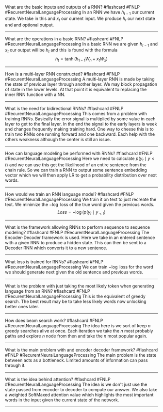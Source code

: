 What are the basic inputs and outputs of a RNN? #flashcard #FNLP #RecurentNeuralLanguageProcessing
	In an RNN we have $h_{t-1}$ our current state. We take in this and $x_t$ our current input. We produce $h_t$ our next state and and optional output.

---
What are the operations in a basic RNN?  #flashcard #FNLP #RecurentNeuralLanguageProcessing 
	In a basic RNN we are given $h_{t-1}$ and $x_t$ our output will be $h_t$ and this is found with the formula $$h_t=\tanh(h_{1-1}W_h+x_tW_x)$$

---
How is a multi-layer RNN constructed? #flashcard #FNLP #RecurentNeuralLanguageProcessing 
	A multi-layer RNN is made by taking the state of previous layer through another layer. We may block propagation of state in the lower levels. At that point it is equivalent to replacing the inner RNN function with a NN.

---
What is the need for bidirectional RNNs? #flashcard #FNLP #RecurentNeuralLanguageProcessing 
	This comes from a problem with training RNNs. Basically the error signal is multiplied by some value in each layer to get to the final layer. In the end the signal to the early layers is week and changes frequently making training hard. One way to cheese this is to train two RNNs one running forward and one backward. Each help with the others weakness although the center is still an issue.

---
How can language modeling be performed with RNNs? #flashcard #FNLP #RecurentNeuralLanguageProcessing 
	Here we need to calculate $p(y_t\mid y{<t})$ and we can use this get the likelihood of an entire sentence from the chain rule. So we can train a RNN to output some sentence embedding vector which we will then apply LR to get a probability distribution over next words.

---
How would we train an RNN language model? #flashcard #FNLP #RecurentNeuralLanguageProcessing 
	We train it on text to just recreate the text. We minimize the $-\log$ loss of the true word given the previous words. $$Loss=-\log(p(y_t\mid y_{<t})$$

---
What is the framework allowing RNNs to perform sequence to sequence modeling? #flashcard #FNLP #RecurentNeuralLanguageProcessing 
	The Encoder-Decoder framework is used. Here we take in an entered sentence with a given RNN to produce a hidden state. This can then be sent to a Decoder RNN which converts it to a new sentence.

---
What loss is trained for RNNs? #flashcard #FNLP #RecurentNeuralLanguageProcessing 
	We can train $-\log$ loss for the word we should generate next given the old sentence and previous words.

---
What is the problem with just taking the most likely token when generating language from an RNN? #flashcard #FNLP #RecurentNeuralLanguageProcessing 
	This is the equivalent of greedy search. The best result may be to take less likely words now unlocking better ones later.

---
How does beam search work? #flashcard #FNLP #RecurentNeuralLanguageProcessing 
	The idea here is we sort of keep $n$ greedy searches alive at once. Each iteration we take the $n$ most probably paths and explore $n$ node from then and take the $n$ most popular again.

---
What is the main problem with and encoder decoder framework? #flashcard #FNLP #RecurentNeuralLanguageProcessing 
	The main problem is the state between acts as a bottleneck. Limited amounts of information can pass through it.

---
What is the idea behind attention? #flashcard #FNLP #RecurentNeuralLanguageProcessing 
	The idea is we don't just use the state passed from encoder to decoder to compute our answer. We also take a weighted SoftMaxed attention value which highlights the most important words in the input given the current state of the network.

---
